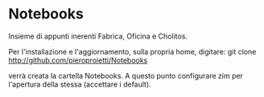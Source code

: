 # Notebooks

Insieme di appunti inerenti Fabrica, Oficina e Cholitos.

Per l'installazione e l'aggiornamento, sulla propria home, digitare:
 git clone http://github.com/pieroproietti/Notebooks
 
verrà creata la cartella Notebooks. A questo punto configurare zim per l'apertura della stessa (accettare i default).

